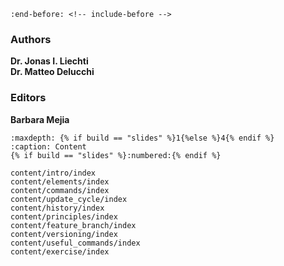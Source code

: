 ```{include} ../README.md
:end-before: <!-- include-before -->
```


### Authors

**Dr. Jonas I. Liechti**  
**Dr. Matteo Delucchi**

### Editors

**Barbara Mejia**


```{toctree} 
:maxdepth: {% if build == "slides" %}1{%else %}4{% endif %}
:caption: Content
{% if build == "slides" %}:numbered:{% endif %}

content/intro/index
content/elements/index
content/commands/index
content/update_cycle/index
content/history/index
content/principles/index
content/feature_branch/index
content/versioning/index
content/useful_commands/index
content/exercise/index
```
